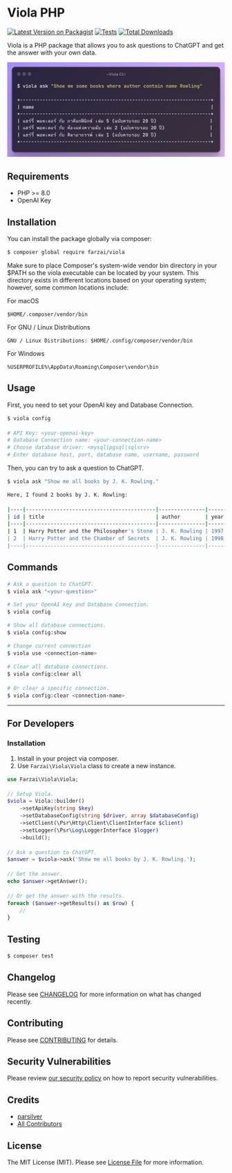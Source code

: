 # Viola PHP

[![Latest Version on Packagist](https://img.shields.io/packagist/v/farzai/viola-php.svg?style=flat-square)](https://packagist.org/packages/farzai/viola-php)
[![Tests](https://img.shields.io/github/actions/workflow/status/farzai/viola-php/run-tests.yml?branch=main&label=tests&style=flat-square)](https://github.com/farzai/viola-php/actions/workflows/run-tests.yml)
[![Total Downloads](https://img.shields.io/packagist/dt/farzai/viola-php.svg?style=flat-square)](https://packagist.org/packages/farzai/viola-php)


Viola is a PHP package that allows you to ask questions to ChatGPT and get the answer with your own data.

![Example CLI](assets/example.png)

## Requirements

- PHP >= 8.0
- OpenAI Key

## Installation

You can install the package globally via composer:

```bash
$ composer global require farzai/viola
```
Make sure to place Composer's system-wide vendor bin directory in your $PATH so the viola executable can be located by your system. 
This directory exists in different locations based on your operating system;
however, some common locations include:


For macOS
```
$HOME/.composer/vendor/bin
```

For GNU / Linux Distributions
```
GNU / Linux Distributions: $HOME/.config/composer/vendor/bin
```

For Windows
```
%USERPROFILE%\AppData\Roaming\Composer\vendor\bin
```

## Usage

First, you need to set your OpenAI key and Database Connection.
```bash
$ viola config

# API Key: <your-openai-key>
# Database Connection name: <your-connection-name>
# Choose database driver: <mysql|pgsql|sqlsrv>
# Enter database host, port, database name, username, password
```

Then, you can try to ask a question to ChatGPT.
```bash
$ viola ask "Show me all books by J. K. Rowling."
```

```bash
Here, I found 2 books by J. K. Rowling:

|----|------------------------------------------|---------------|------|
| id | title                                    | author        | year |
|----|------------------------------------------|---------------|------|
| 1  | Harry Potter and the Philosopher's Stone | J. K. Rowling | 1997 |
| 2  | Harry Potter and the Chamber of Secrets  | J. K. Rowling | 1998 |
|----|------------------------------------------|---------------|------|
```


## Commands

```bash
# Ask a question to ChatGPT.
$ viola ask "<your-question>"
```

```bash
# Set your OpenAI key and Database Connection.
$ viola config
```

```bash
# Show all database connections.
$ viola config:show
```

```bash
# Change current connection
$ viola use <connection-name>
```

```bash
# Clear all database connections.
$ viola config:clear all

# Or clear a specific connection.
$ viola config:clear <connection-name>
```

---

## For Developers

### Installation

1. Install in your project via composer.
2. Use `Farzai\Viola\Viola` class to create a new instance.

```php
use Farzai\Viola\Viola;

// Setup Viola.
$viola = Viola::builder()
    ->setApiKey(string $key)
    ->setDatabaseConfig(string $driver, array $databaseConfig)
    ->setClient(\Psr\Http\Client\ClientInterface $client)
    ->setLogger(\Psr\Log\LoggerInterface $logger)
    ->build();

// Ask a question to ChatGPT.
$answer = $viola->ask('Show me all books by J. K. Rowling.');

// Get the answer.
echo $answer->getAnswer();

// Or get the answer with the results.
foreach ($answer->getResults() as $row) {
    //
}
```



## Testing

```bash
$ composer test
```

## Changelog

Please see [CHANGELOG](CHANGELOG.md) for more information on what has changed recently.

## Contributing

Please see [CONTRIBUTING](https://github.com/spatie/.github/blob/main/CONTRIBUTING.md) for details.

## Security Vulnerabilities

Please review [our security policy](../../security/policy) on how to report security vulnerabilities.

## Credits

- [parsilver](https://github.com/parsilver)
- [All Contributors](../../contributors)

## License

The MIT License (MIT). Please see [License File](LICENSE.md) for more information.
